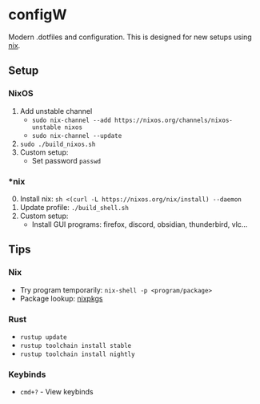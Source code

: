 # configW

Modern .dotfiles and configuration. This is designed for new setups using
[nix](https://nixos.org/).

## Setup

### NixOS

1. Add unstable channel
   - `sudo nix-channel --add https://nixos.org/channels/nixos-unstable nixos`
   - `sudo nix-channel --update`
2. `sudo ./build_nixos.sh`
3. Custom setup:
   - Set password `passwd`

### \*nix

0. Install nix: `sh <(curl -L https://nixos.org/nix/install) --daemon`
1. Update profile: `./build_shell.sh`
2. Custom setup:
   - Install GUI programs: firefox, discord, obsidian, thunderbird, vlc...

## Tips

### Nix

- Try program temporarily: `nix-shell -p <program/package>`
- Package lookup: [nixpkgs](https://search.nixos.org/packages)

### Rust

- `rustup update`
- `rustup toolchain install stable`
- `rustup toolchain install nightly`

### Keybinds

- `cmd+?` - View keybinds
